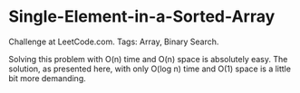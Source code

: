 # Single-Element-in-a-Sorted-Array
Challenge at LeetCode.com. Tags: Array, Binary Search.

Solving this problem with O(n) time and O(n) space is absolutely easy.
The solution, as presented here, with only O(log n) time and O(1) space is a little bit more demanding.
